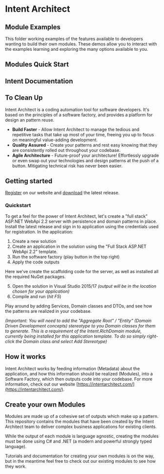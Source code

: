 # Intent Architect

## Module Examples
This folder working examples of the features available to developers wanting to build their own modules. These demos allow you to interact with the examples learning and exploring the many options available to you.

## Modules Quick Start

## Intent Documentation

## To Clean Up

Intent Architect is a coding automation tool for software developers. It's based on the principles of a software factory, and provides a platform for design an pattern reuse.
  - **Build Faster** - Allow Intent Architect to manage the tedious and repetitive tasks that take up most of your time, freeing you up to focus on meaningful value-adding development.
  - **Quality Assured** - Create your patterns and rest easy knowing that they are consistently rolled out throughout your codebase.
  - **Agile Architecture** - Future-proof your architecture! Effortlessly upgrade or even swap out your technologies and design patterns at the push of a button. Mitigating technical risk has never been easier.

## Getting started
[Register](https://intentarchitect.com/#/user-access/register) on our website and [download](https://intentarchitect.com/#/downloads) the latest release.

### Quickstart
To get a feel for the power of Intent Architect, let's create a "full stack" ASP.NET WebApi 2.2 server with persistence and domain patterns in place. Install the latest release and sign in to application using the credentials used for registration. In the application:
  1. Create a new solution
  2. Create an application in the solution using the "Full Stack ASP.NET WebApi 2.2" template.
  3. Run the software factory (play button in the top right)
  4. Apply the code outputs

Here we've create the scaffolding code for the server, as well as installed all the required NuGet packages.

  5. Open the solution in Visual Studio 2015/17 _(output will be in the location chosen for your application)_
  6. Compile and run (_hit F5_)

Play around by adding Services, Domain classes and DTOs, and see how the patterns are realized in your codebase.

_(Important: You will need to add the "Aggregate Root" / "Entity" (Domain Driven Development concepts) stereotype to you Domain classes for them to generate. This is a requirement of the Intent.RichDomain module, currently being installed for this application template. To do so simply right-click the Domain class and select Add Stereotype)_

## How it works
Intent Architect works by feeding information (Metadata) about the application, and how this information should be realized (Modules), into a Software Factory, which then outputs code into your codebase. For more information, check out our website [https://intentarchitect.com/](https://intentarchitect.com/).

## Create your own Modules
Modules are made up of a cohesive set of outputs which make up a pattern. This repository contains the modules that have been created by the Intent Architect team to deliver complex business applications for existing clients.

While the output of each module is language agnostic, creating the modules must be done using C# and .NET (a modern and powerful strongly typed language).

Tutorials and documentation for creating your own modules is on the way, but in the meantime feel free to check out our existing modules to see how they work.